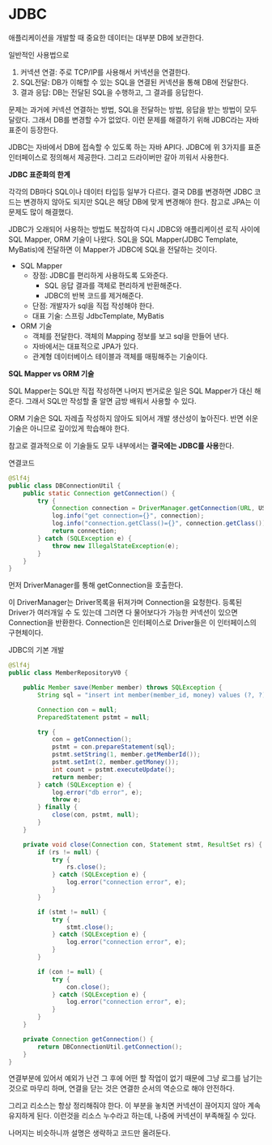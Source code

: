 # JDBC



애플리케이션을 개발할 때 중요한 데이터는 대부분 DB에 보관한다.

일반적인 사용법으로

1. 커넥션 연결: 주로 TCP/IP를 사용해서 커넥션을 연결한다.
2. SQL전달: DB가 이해할 수 있는 SQL을 연결된 커넥션을 통해 DB에 전달한다.
3. 결과 응답: DB는 전달된 SQL을 수행하고, 그 결과를 응답한다.

문제는 과거에 커넥션 연결하는 방법, SQL을 전달하는 방법, 응답을 받는 방법이 모두 달랐다. 그래서 DB를 변경할 수가 없었다. 이런 문제를 해결하기 위해 JDBC라는 자바 표준이 등장한다.



JDBC는 자바에서 DB에 접속할 수 있도록 하는 자바 API다. JDBC에 위 3가지를 표준 인터페이스로 정의해서 제공한다. 그리고 드라이버만 갈아 끼워서 사용한다.

**JDBC 표준화의 한계**

각각의 DB마다 SQL이나 데이터 타입등 일부가 다르다. 결국 DB를 변경하면 JDBC 코드는 변경하지 않아도 되지만 SQL은 해당 DB에 맞게 변경해야 한다. 참고로 JPA는 이 문제도 많이 해결했다.



JDBC가 오래되어 사용하는 방법도 복잡하여 다시 JDBC와 애플리케이션 로직 사이에 SQL Mapper, ORM 기술이 나왔다. SQL을 SQL Mapper(JDBC Template, MyBatis)에 전달하면 이 Mapper가 JDBC에 SQL을 전달하는 것이다.

- SQL Mapper
  - 장점: JDBC를 편리하게 사용하도록 도와준다.
    - SQL 응답 결과를 객체로 편리하게 반환해준다.
    - JDBC의 반복 코드를 제거해준다.
  - 단점: 개발자가 sql을 직접 작성해야 한다.
  - 대표 기술: 스프링 JdbcTemplate, MyBatis
- ORM 기술
  - 객체를 전달한다. 객체의 Mapping 정보를 보고 sql을 만들어 낸다.
  - 자바에서는 대표적으로 JPA가 있다.
  - 관계형 데이터베이스 테이블과 객체를 매핑해주는 기술이다.



**SQL Mapper vs ORM 기술**

SQL Mapper는 SQL만 직접 작성하면 나머지 번거로운 일은 SQL Mapper가 대신 해준다. 그래서 SQL만 작성할 줄 알면 금방 배워서 사용할 수 있다.

ORM 기술은 SQL 자레츨 작성하지 않아도 되어서 개발 생산성이 높아진다. 반면 쉬운 기술은 아니므로 깊이있게 학습해야 한다.

참고로 결과적으로 이 기술들도 모두 내부에서는 **결국에는 JDBC를 사용**한다.



연결코드

```java
@Slf4j
public class DBConnectionUtil {
	public static Connection getConnection() {
		try {
			Connection connection = DriverManager.getConnection(URL, USERNAME, PASSWORD);
			log.info("get connection={}", connection);
			log.info("connection.getClass()={}", connection.getClass());
			return connection;
		} catch (SQLException e) {
			throw new IllegalStateException(e);
		}
	}
}
```

먼저 DriverManager를 통해 getConnection을 호출한다.

이 DriverManager는 Driver목록을 뒤져가며 Connection을 요청한다. 등록된 Driver가 여러개일 수 도 있는데 그러면 다 물어보다가 가능한 커넥션이 있으면 Connection을 반환한다. Connection은 인터페이스로 Driver들은 이 인터페이스의 구현체이다.



JDBC의 기본 개발

```java
@Slf4j
public class MemberRepositoryV0 {

	public Member save(Member member) throws SQLException {
		String sql = "insert int member(member_id, money) values (?, ?)";

		Connection con = null;
		PreparedStatement pstmt = null;

		try {
			con = getConnection();
			pstmt = con.prepareStatement(sql);
			pstmt.setString(1, member.getMemberId());
			pstmt.setInt(2, member.getMoney());
			int count = pstmt.executeUpdate();
			return member;
		} catch (SQLException e) {
			log.error("db error", e);
			throw e;
		} finally {
			close(con, pstmt, null);
		}
	}

	private void close(Connection con, Statement stmt, ResultSet rs) {
		if (rs != null) {
			try	{
				rs.close();
			} catch (SQLException e) {
				log.error("connection error", e);
			}
		}

		if (stmt != null) {
			try {
				stmt.close();
			} catch (SQLException e) {
				log.error("connection error", e);
			}
		}

		if (con != null) {
			try {
				con.close();
			} catch (SQLException e) {
				log.error("connection error", e);
			}
		}
	}

	private Connection getConnection() {
		return DBConnectionUtil.getConnection();
	}
}
```

연결부분에 있어서 예외가 난건 그 후에 어떤 할 작업이 없기 때문에 그냥 로그를 남기는 것으로 마무리 하며, 연결을 닫는 것은 연결한 순서의 역순으로 해야 안전하다.

그리고 리소스는 항상 정리해줘야 한다. 이 부분을 놓치면 커넥션이 끊어지지 않아 계속 유지하게 된다. 이런것을 리소스 누수라고 하는데, 나중에 커넥션이 부족해질 수 있다.

나머지는 비슷하니까 설명은 생략하고 코드만 올려둔다.